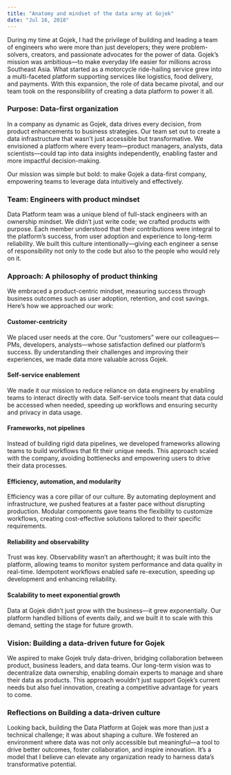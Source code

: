 ```yaml
---
title: "Anatomy and mindset of the data army at Gojek"
date: "Jul 16, 2018"
---
```


During my time at Gojek, I had the privilege of building and leading a team of engineers who were more than just developers; they were problem-solvers, creators, and passionate advocates for the power of data. Gojek’s mission was ambitious—to make everyday life easier for millions across Southeast Asia. What started as a motorcycle ride-hailing service grew into a multi-faceted platform supporting services like logistics, food delivery, and payments. With this expansion, the role of data became pivotal, and our team took on the responsibility of creating a data platform to power it all.

### Purpose: Data-first organization

In a company as dynamic as Gojek, data drives every decision, from product enhancements to business strategies. Our team set out to create a data infrastructure that wasn’t just accessible but transformative. We envisioned a platform where every team—product managers, analysts, data scientists—could tap into data insights independently, enabling faster and more impactful decision-making.

Our mission was simple but bold: to make Gojek a data-first company, empowering teams to leverage data intuitively and effectively.

### Team: Engineers with product mindset

Data Platform team was a unique blend of full-stack engineers with an ownership mindset. We didn’t just write code; we crafted products with purpose. Each member understood that their contributions were integral to the platform’s success, from user adoption and experience to long-term reliability. We built this culture intentionally—giving each engineer a sense of responsibility not only to the code but also to the people who would rely on it.

### Approach: A philosophy of product thinking

We embraced a product-centric mindset, measuring success through business outcomes such as user adoption, retention, and cost savings. Here’s how we approached our work:

#### Customer-centricity

We placed user needs at the core. Our “customers” were our colleagues—PMs, developers, analysts—whose satisfaction defined our platform’s success. By understanding their challenges and improving their experiences, we made data more valuable across Gojek.

#### Self-service enablement

We made it our mission to reduce reliance on data engineers by enabling teams to interact directly with data. Self-service tools meant that data could be accessed when needed, speeding up workflows and ensuring security and privacy in data usage.

#### Frameworks, not pipelines

Instead of building rigid data pipelines, we developed frameworks allowing teams to build workflows that fit their unique needs. This approach scaled with the company, avoiding bottlenecks and empowering users to drive their data processes.

#### Efficiency, automation, and modularity

Efficiency was a core pillar of our culture. By automating deployment and infrastructure, we pushed features at a faster pace without disrupting production. Modular components gave teams the flexibility to customize workflows, creating cost-effective solutions tailored to their specific requirements.

#### Reliability and observability

Trust was key. Observability wasn’t an afterthought; it was built into the platform, allowing teams to monitor system performance and data quality in real-time. Idempotent workflows enabled safe re-execution, speeding up development and enhancing reliability.

#### Scalability to meet exponential growth

Data at Gojek didn’t just grow with the business—it grew exponentially. Our platform handled billions of events daily, and we built it to scale with this demand, setting the stage for future growth.

### Vision: Building a data-driven future for Gojek

We aspired to make Gojek truly data-driven, bridging collaboration between product, business leaders, and data teams. Our long-term vision was to decentralize data ownership, enabling domain experts to manage and share their data as products. This approach wouldn’t just support Gojek’s current needs but also fuel innovation, creating a competitive advantage for years to come.

### Reflections on Building a data-driven culture

Looking back, building the Data Platform at Gojek was more than just a technical challenge; it was about shaping a culture. We fostered an environment where data was not only accessible but meaningful—a tool to drive better outcomes, foster collaboration, and inspire innovation. It’s a model that I believe can elevate any organization ready to harness data’s transformative potential.
